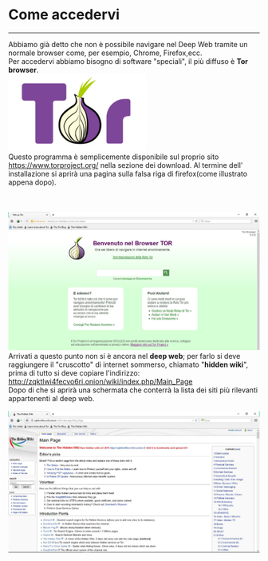 # Come accedervi
---

Abbiamo già detto che non è possibile navigare nel Deep Web tramite un normale browser come, per esempio, Chrome, Firefox,ecc.<br/>
Per accedervi abbiamo bisogno di software "speciali", il più diffuso è **Tor browser**.<br/>
![](logo_tor.png)<br/>
Questo programma è semplicemente disponibile sul proprio sito https://www.torproject.org/ nella sezione dei download. Al termine dell' installazione si aprirà una pagina sulla falsa riga di firefox(come illustrato appena dopo).<br/><br/><br/><br/>
![](screen_tor.JPG)<br/>
Arrivati a questo punto non si è ancora nel **deep web**; per farlo si deve raggiungere il "cruscotto" di internet sommerso, chiamato "**hidden wiki**", prima di tutto si deve copiare l'indirizzo: http://zqktlwi4fecvo6ri.onion/wiki/index.php/Main_Page <br/>
Dopo di che si aprirà una schermata che conterrà la lista dei siti più rilevanti appartenenti al deep web.<br/><br/>
![](hidden_wiki.JPG)